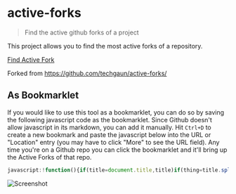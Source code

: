 # active-forks

> Find the active github forks of a project

This project allows you to find the most active forks of a repository.

[Find Active Fork](https://walshydev.github.io/active-forks/)

Forked from https://github.com/techgaun/active-forks/

## As Bookmarklet

If you would like to use this tool as a bookmarklet,
you can do so by saving the following javascript code as the bookmarklet.
Since Github doesn't allow javascript in its markdown, you can add it manually.
Hit `Ctrl+D` to create a new bookmark and paste the javascript below into the URL
or "Location" entry (you may have to click "More" to see the URL field).
Any time you're on a Github repo you can click the bookmarklet
and it'll bring up the Active Forks of that repo.

```javascript
javascript:!function(){if(title=document.title,title)if(thing=title.split(/(GitHub\s-\s)*([^:]*)/)[2],thing){var t="https://walshydev.github.io/active-forks/#"+thing;window.open(t)}else window.alert("Not%20a%20valid%20GitHub%20page")}();
```

![Screenshot](screenshot.png "Active Forks in Action")
